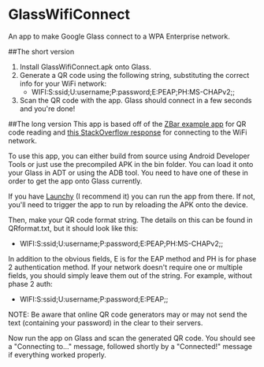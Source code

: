GlassWifiConnect
================

An app to make Google Glass connect to a WPA Enterprise network.


##The short version

1. Install GlassWifiConnect.apk onto Glass.
2. Generate a QR code using the following string, substituting the correct info for your WiFi network:  
    * WIFI:S:ssid;U:username;P:password;E:PEAP;PH:MS-CHAPv2;;
3. Scan the QR code with the app. Glass should connect in a few seconds and you're done!


##The long version
This app is based off of the [ZBar example app](https://github.com/ZBar/ZBar) for QR code reading and
[this StackOverflow response](http://stackoverflow.com/a/4375874/1792555) for connecting to the WiFi network.

To use this app, you can either build from source using Android Developer Tools or just use the precompiled APK in the
bin folder. You can load it onto your Glass in ADT or using the ADB tool. You need to have one of these in order to get
the app onto Glass currently.

If you have [Launchy](https://github.com/kaze0/launchy) (I recommend it) you can run the app from there. If not, you'll
need to trigger the app to run by reloading the APK onto the device.

Then, make your QR code format string. The details on this can be found in QRformat.txt, but it should look like this:  
* WIFI:S:ssid;U:username;P:password;E:PEAP;PH:MS-CHAPv2;;

In addition to the obvious fields, E is for the EAP method and PH is for phase 2 authentication method. If your network
doesn't require one or multiple fields, you should simply leave them out of the string. For example, without phase 2 auth:  
* WIFI:S:ssid;U:username;P:password;E:PEAP;;

NOTE: Be aware that online QR code generators may or may not send the text (containing your password) in the clear to their servers.
    
Now run the app on Glass and scan the generated QR code. You should see a "Connecting to..." message, followed shortly by
a "Connected!" message if everything worked properly.
